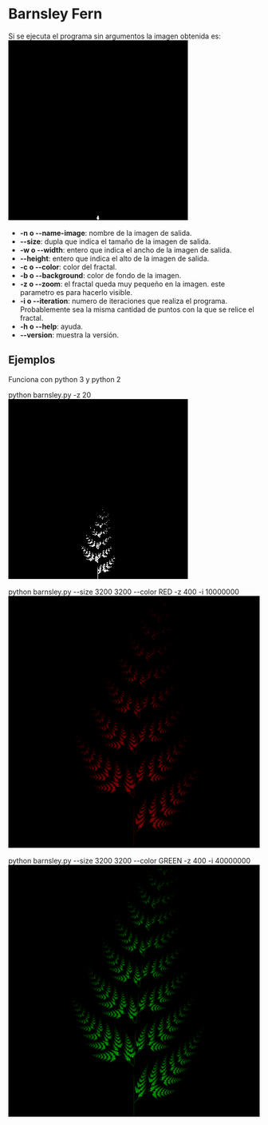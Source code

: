 # Barnsley Fern

Si se ejecuta el programa sin argumentos la imagen obtenida es:
![](https://github.com/Luispapiernik/Fractales/blob/master/Barnsley/Images/barnsley.png)

 * **-n o --name-image**: nombre de la imagen de salida.
 * **--size**: dupla que indica el tamaño de la imagen de salida.
 * **-w o --width**: entero que indica el ancho de la imagen de salida.
 * **--height**: entero que indica el alto de la imagen de salida.
 * **-c o --color**: color del fractal.
 * **-b o --background**: color de fondo de la imagen.
 * **-z o --zoom**: el fractal queda muy pequeño en la imagen. este parametro es para
    hacerlo visible.
 * **-i o --iteration**: numero de iteraciones que realiza el programa.
    Probablemente sea la misma cantidad de puntos con la que se relice el fractal.
 * **-h o --help**: ayuda.
 * **--version**: muestra la versión.
 
## Ejemplos

Funciona con python 3 y python 2

python barnsley.py -z 20
![](https://github.com/Luispapiernik/Fractales/blob/master/Barnsley/Images/ej1.png)

python barnsley.py --size 3200 3200 --color RED -z 400 -i 10000000
![](https://github.com/Luispapiernik/Fractales/blob/master/Barnsley/Images/ej2.png)

python barnsley.py --size 3200 3200 --color GREEN -z 400 -i 40000000
![](https://github.com/Luispapiernik/Fractales/blob/master/Barnsley/Images/ej3.png)
